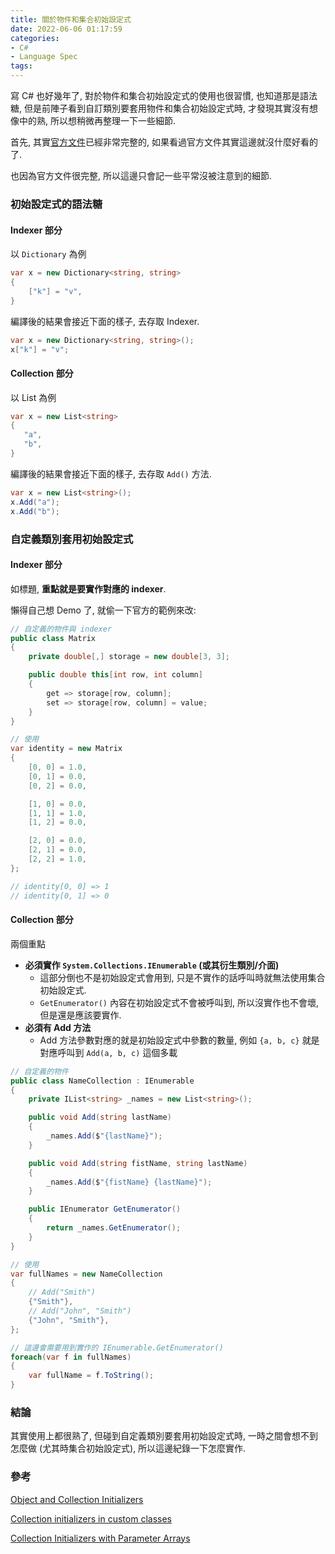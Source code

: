 ```yaml
---
title: 關於物件和集合初始設定式
date: 2022-06-06 01:17:59
categories:
- C#
- Language Spec
tags:
---
```


寫 C# 也好幾年了, 對於物件和集合初始設定式的使用也很習慣, 也知道那是語法糖, 但是前陣子看到自訂類別要套用物件和集合初始設定式時, 才發現其實沒有想像中的熟, 所以想稍微再整理一下一些細節.  

<!--more-->

首先, 其實[官方文件](https://docs.microsoft.com/en-us/dotnet/csharp/programming-guide/classes-and-structs/object-and-collection-initializers)已經非常完整的, 如果看過官方文件其實這邊就沒什麼好看的了.

也因為官方文件很完整, 所以這邊只會記一些平常沒被注意到的細節.  

### 初始設定式的語法糖
#### Indexer 部分
以 `Dictionary` 為例
``` csharp
var x = new Dictionary<string, string>
{
    ["k"] = "v",
}
```

編譯後的結果會接近下面的樣子, 去存取 Indexer.
``` csharp
var x = new Dictionary<string, string>();
x["k"] = "v";
```

#### Collection 部分 
以 List 為例
``` csharp
var x = new List<string>
{
   "a",
   "b",
}
```

編譯後的結果會接近下面的樣子, 去存取 `Add()` 方法.
``` csharp
var x = new List<string>();
x.Add("a");
x.Add("b");
```

### 自定義類別套用初始設定式
#### Indexer 部分
如標題, **重點就是要實作對應的 indexer**.  

懶得自己想 Demo 了, 就偷一下官方的範例來改:  
``` csharp
// 自定義的物件與 indexer
public class Matrix
{
    private double[,] storage = new double[3, 3];

    public double this[int row, int column]
    {
        get => storage[row, column];
        set => storage[row, column] = value;
    }
}
```

``` csharp
// 使用
var identity = new Matrix
{
    [0, 0] = 1.0,
    [0, 1] = 0.0,
    [0, 2] = 0.0,

    [1, 0] = 0.0,
    [1, 1] = 1.0,
    [1, 2] = 0.0,

    [2, 0] = 0.0,
    [2, 1] = 0.0,
    [2, 2] = 1.0,
};

// identity[0, 0] => 1
// identity[0, 1] => 0
```

#### Collection 部分 
兩個重點
+ **必須實作 `System.Collections.IEnumerable` (或其衍生類別/介面)**  
  - 這部分倒也不是初始設定式會用到, 只是不實作的話呼叫時就無法使用集合初始設定式.  
  - `GetEnumerator()` 內容在初始設定式不會被呼叫到, 所以沒實作也不會壞, 但是還是應該要實作.
+ **必須有 Add 方法**
  - Add 方法參數對應的就是初始設定式中參數的數量, 例如 `{a, b, c}` 就是對應呼叫到 `Add(a, b, c)` 這個多載

``` csharp
// 自定義的物件
public class NameCollection : IEnumerable
{
    private IList<string> _names = new List<string>();

    public void Add(string lastName)
    {
        _names.Add($"{lastName}");
    }

    public void Add(string fistName, string lastName)
    {
        _names.Add($"{fistName} {lastName}");
    }

    public IEnumerator GetEnumerator()
    {
        return _names.GetEnumerator();
    }
}
```

``` csharp
// 使用
var fullNames = new NameCollection
{
	// Add("Smith")
    {"Smith"},
	// Add("John", "Smith")
    {"John", "Smith"},
};

// 這邊會需要用到實作的 IEnumerable.GetEnumerator()
foreach(var f in fullNames)
{
    var fullName = f.ToString();
}
```

### 結論
其實使用上都很熟了, 但碰到自定義類別要套用初始設定式時, 一時之間會想不到怎麼做 (尤其時集合初始設定式), 所以這邊紀錄一下怎麼實作.  

### 參考
[Object and Collection Initializers](https://docs.microsoft.com/en-us/dotnet/csharp/programming-guide/classes-and-structs/object-and-collection-initializers)  

[Collection initializers in custom classes](https://riptutorial.com/csharp/example/160/collection-initializers-in-custom-classes)  

[Collection Initializers with Parameter Arrays](https://riptutorial.com/csharp/example/6054/collection-initializers-with-parameter-arrays)  

